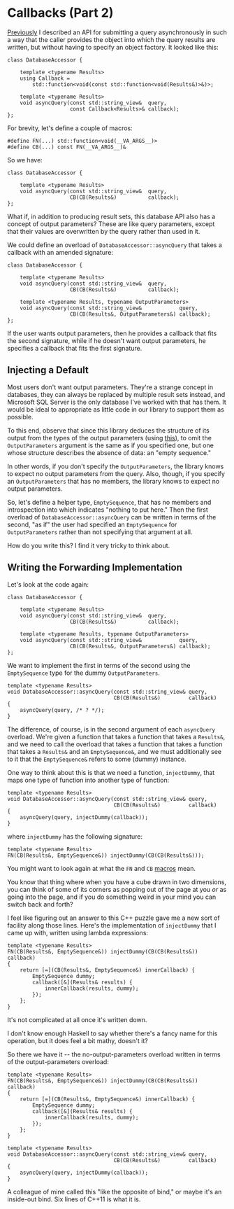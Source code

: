 Callbacks (Part 2)
==================
[Previously][part1] I described an API for submitting a query asynchronously
in such a way that the caller provides the object into which the query results
are written, but without having to specify an object factory.  It looked like
this:

    class DatabaseAccessor {

        template <typename Results>
        using Callback = 
            std::function<void(const std::function<void(Results&)>&)>;

        template <typename Results>
        void asyncQuery(const std::string_view&  query,
                        const Callback<Results>& callback);
    };

For brevity, let's define a couple of macros<a id='macros'></a>:


    #define FN(...) std::function<void(__VA_ARGS__)>
    #define CB(...) const FN(__VA_ARGS__)&

So we have:

    class DatabaseAccessor {

        template <typename Results>
        void asyncQuery(const std::string_view&  query,
                        CB(CB(Results&)          callback);
    };

What if, in addition to producing result sets, this database API also has a
concept of output parameters?  These are like query parameters, except that
their values are overwritten by the query rather than used in it.

We could define an overload of `DatabaseAccessor::asyncQuery` that takes a
callback with an amended signature:

    class DatabaseAccessor {

        template <typename Results>
        void asyncQuery(const std::string_view&  query,
                        CB(CB(Results&)          callback);

        template <typename Results, typename OutputParameters>
        void asyncQuery(const std::string_view&            query,
                        CB(CB(Results&, OutputParameters&) callback);
    };

If the user wants output parameters, then he provides a callback that fits
the second signature, while if he doesn't want output parameters, he specifies
a callback that fits the first signature.

Injecting a Default
-------------------
Most users don't want output parameters.  They're a strange concept in
databases, they can always be replaced by multiple result sets instead, and
Microsoft SQL Server is the only database I've worked with that has them.  It
would be ideal to appropriate as little code in our library to support them as
possible.

To this end, observe that since this library deduces the structure of its
output from the types of the output parameters (using [this][bdlat]), to omit
the `OutputParameters` argument is the same as if you specified one, but one
whose structure describes the absence of data: an "empty sequence."

In other words, if you don't specify the `OutputParameters`, the library knows
to expect no output parameters from the query.  Also, though, if you specify
an `OutputParameters` that has no members, the library knows to expect no
output parameters.

So, let's define a helper type, `EmptySequence`, that has no members and
introspection into which indicates "nothing to put here."  Then the first
overload of `DatabaseAccessor::asyncQuery` can be written in terms of the
second, "as if" the user had specified an `EmptySequence` for
`OutputParameters` rather than not specifying that argument at all.

How do you write this?  I find it very tricky to think about.

Writing the Forwarding Implementation
-------------------------------------
Let's look at the code again:

    class DatabaseAccessor {

        template <typename Results>
        void asyncQuery(const std::string_view&  query,
                        CB(CB(Results&)          callback);

        template <typename Results, typename OutputParameters>
        void asyncQuery(const std::string_view&            query,
                        CB(CB(Results&, OutputParameters&) callback);
    };

We want to implement the first in terms of the second using the `EmptySequence`
type for the dummy `OutputParameters`.

    template <typename Results>
    void DatabaseAccessor::asyncQuery(const std::string_view& query,
                                      CB(CB(Results&)         callback)
    {
        asyncQuery(query, /* ? */);
    }

The difference, of course, is in the second argument of each `asyncQuery`
overload.  We're given a function that takes a function that takes a
`Results&`, and we need to call the overload that takes a function that takes
a function that takes a `Results&` and an `EmptySequence&`, and we must
additionally see to it that the `EmptySequence&` refers to some (dummy)
instance.

One way to think about this is that we need a function, `injectDummy`, that
maps one type of function into another type of function:

    template <typename Results>
    void DatabaseAccessor::asyncQuery(const std::string_view& query,
                                      CB(CB(Results&)         callback)
    {
        asyncQuery(query, injectDummy(callback));
    }

where `injectDummy` has the following signature:

    template <typename Results>
    FN(CB(Results&, EmptySequence&)) injectDummy(CB(CB(Results&)));

You might want to look again at what the `FN` and `CB` [macros](#macros) mean.

You know that thing where when you have a cube drawn in two dimensions, you can
think of some of its corners as popping out of the page at you _or_ as going
into the page, and if you do something weird in your mind you can switch back
and forth?

I feel like figuring out an answer to this C++ puzzle gave me a new sort of
facility along those lines.  Here's the implementation of `injectDummy` that I
came up with, written using lambda expressions:

    template <typename Results>
    FN(CB(Results&, EmptySequence&)) injectDummy(CB(CB(Results&)) callback)
    {
        return [=](CB(Results&, EmptySequence&) innerCallback) {
            EmptySequence dummy;
            callback([&](Results& results) {
                innerCallback(results, dummy);
            });
        };
    }

It's not complicated at all once it's written down.

I don't know enough Haskell to say whether there's a fancy name for this
operation, but it does feel a bit mathy, doesn't it?

So there we have it -- the no-output-parameters overload written in terms of 
the output-parameters overload:

    template <typename Results>
    FN(CB(Results&, EmptySequence&)) injectDummy(CB(CB(Results&)) callback)
    {
        return [=](CB(Results&, EmptySequence&) innerCallback) {
            EmptySequence dummy;
            callback([&](Results& results) {
                innerCallback(results, dummy);
            });
        };
    }

    template <typename Results>
    void DatabaseAccessor::asyncQuery(const std::string_view& query,
                                      CB(CB(Results&)         callback)
    {
        asyncQuery(query, injectDummy(callback));
    }

A colleague of mine called this "like the opposite of bind," or maybe it's an
inside-out bind.  Six lines of C++11 is what it is.

[part1]: callbacks.html
[bdlat]: https://bloomberg.github.io/bde/group__bdlat.html
